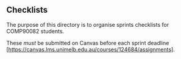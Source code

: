 ## Checklists

The purpose of this directory is to organise sprints checklists for COMP90082 students.

These *must* be submitted on Canvas before each sprint deadline [https://canvas.lms.unimelb.edu.au/courses/124684/assignments].
